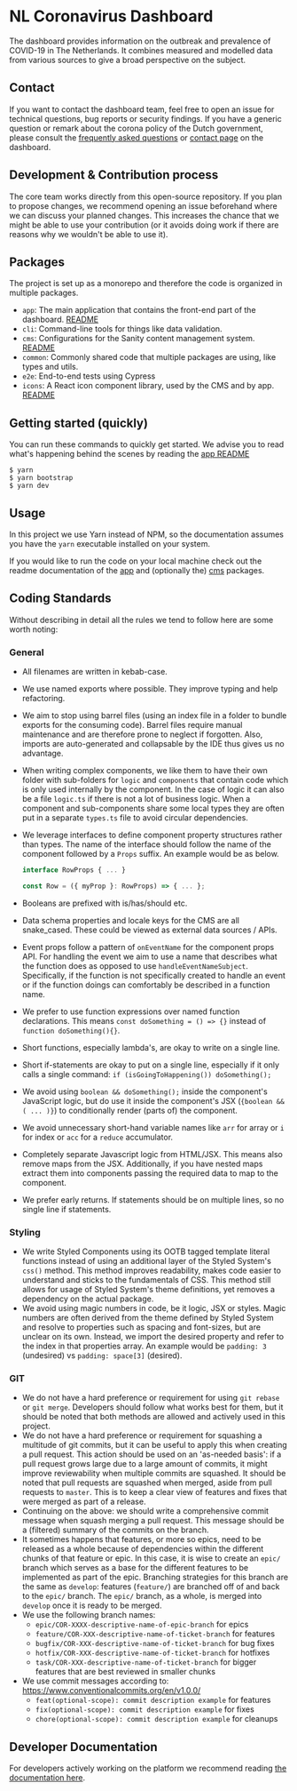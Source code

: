# NL Coronavirus Dashboard

The dashboard provides information on the outbreak and prevalence of COVID-19 in
The Netherlands. It combines measured and modelled data from various sources to
give a broad perspective on the subject.

## Contact

If you want to contact the dashboard team, feel free to open an issue for
technical questions, bug reports or security findings. If you have a generic question or remark about the
corona policy of the Dutch government, please consult the [frequently asked questions](https://coronadashboard.rijksoverheid.nl/veelgestelde-vragen) or [contact page](https://coronadashboard.rijksoverheid.nl/contact) on the dashboard.

## Development & Contribution process

The core team works directly from this open-source repository. If you plan to
propose changes, we recommend opening an issue beforehand where we can discuss
your planned changes. This increases the chance that we might be able to use
your contribution (or it avoids doing work if there are reasons why we wouldn't
be able to use it).

## Packages

The project is set up as a monorepo and therefore the code is organized in
multiple packages.

- `app`: The main application that contains the front-end part of the dashboard.
  [README](/packages/app/README.md)
- `cli`: Command-line tools for things like data validation.
- `cms`: Configurations for the Sanity content management system.
  [README](/packages/cms/README.md)
- `common`: Commonly shared code that multiple packages are using, like types
  and utils.
- `e2e`: End-to-end tests using Cypress
- `icons`: A React icon component library, used by the CMS and by app. [README](/packages/icons/README.md)

## Getting started (quickly)

You can run these commands to quickly get started. We advise you to read what's happening behind the scenes by reading the [app README](/packages/app/README.md)

```
$ yarn
$ yarn bootstrap
$ yarn dev
```

## Usage

In this project we use Yarn instead of NPM, so the documentation assumes you
have the `yarn` executable installed on your system.

If you would like to run the code on your local machine check out the readme
documentation of the [app](/packages/app/README.md) and (optionally the)
[cms](/packages/cms/README.md) packages.

## Coding Standards

Without describing in detail all the rules we tend to follow here are some worth
noting:

### General

- All filenames are written in kebab-case.
- We use named exports where possible. They improve typing and help refactoring.
- We aim to stop using barrel files (using an index file in a folder to bundle exports for the consuming code).
  Barrel files require manual maintenance and are therefore prone to neglect if forgotten.
  Also, imports are auto-generated and collapsable by the IDE thus gives us no advantage.
- When writing complex components, we like them to have their own folder with
  sub-folders for `logic` and `components` that contain code which is only used
  internally by the component. In the case of logic it can also be a file
  `logic.ts` if there is not a lot of business logic.
  When a component and sub-components share some
  local types they are often put in a separate `types.ts` file to avoid
  circular dependencies.
- We leverage interfaces to define component property structures rather than types. The name of the interface should follow the name of the component followed by a `Props` suffix. An example would be as below.

  ```jsx
  interface RowProps { ... }

  const Row = ({ myProp }: RowProps) => { ... };
  ```

- Booleans are prefixed with is/has/should etc.
- Data schema properties and locale keys for the CMS are all snake_cased. These could be
  viewed as external data sources / APIs.
- Event props follow a pattern of `onEventName` for the component props API.
  For handling the event we aim to use a name that describes what the function does as opposed to use `handleEventNameSubject`.
  Specifically, if the function is not specifically created to handle an event
  or if the function doings can comfortably be described in a function name.
- We prefer to use function expressions over named function declarations.
  This means `const doSomething = () => {}` instead of `function doSomething(){}`.
- Short functions, especially lambda's, are okay to write on a single line.
- Short if-statements are okay to put on a single line, especially if it only calls a single command: `if (isGoingToHappening()) doSomething();`
- We avoid using `boolean && doSomething();` inside the component's JavaScript logic, but do use it inside the component's JSX (`{boolean && ( ... )}`) to conditionally render (parts of) the component.
- We avoid unnecessary short-hand variable names like
  `arr` for array or `i` for index or `acc` for a `reduce` accumulator.
- Completely separate Javascript logic from HTML/JSX. This means also remove maps from the JSX. Additionally, if you have nested maps extract them into components passing the required data to map to the component.
- We prefer early returns. If statements should be on multiple lines, so no single line if statements.

### Styling

- We write Styled Components using its OOTB tagged template literal functions instead of using an additional layer of the Styled System's `css()` method. This method improves readability, makes code easier to understand and sticks to the fundamentals of CSS. This method still allows for usage of Styled System's theme definitions, yet removes a dependency on the actual package.
- We avoid using magic numbers in code, be it logic, JSX or styles. Magic numbers are often derived from the theme defined by Styled System and resolve to properties such as spacing and font-sizes, but are unclear on its own. Instead, we import the desired property and refer to the index in that properties array. An example would be `padding: 3` (undesired) vs `padding: space[3]` (desired).

### GIT

- We do not have a hard preference or requirement for using `git rebase` or `git merge`. Developers should follow what works best for them, but it should be noted that both methods are allowed and actively used in this project.
- We do not have a hard preference or requirement for squashing a multitude of git commits, but it can be useful to apply this when creating a pull request. This action should be used on an 'as-needed basis': if a pull request grows large due to a large amount of commits, it might improve reviewability when multiple commits are squashed. It should be noted that pull requests are squashed when merged, aside from pull requests to `master`. This is to keep a clear view of features and fixes that were merged as part of a release.
- Continuing on the above: we should write a comprehensive commit message when squash merging a pull request. This message should be a (filtered) summary of the commits on the branch.
- It sometimes happens that features, or more so epics, need to be released as a whole because of dependencies within the different chunks of that feature or epic. In this case, it is wise to create an `epic/` branch which serves as a base for the different features to be implemented as part of the epic. Branching strategies for this branch are the same as `develop`: features (`feature/`) are branched off of and back to the `epic/` branch. The `epic/` branch, as a whole, is merged into `develop` once it is ready to be merged.
- We use the following branch names:
  - `epic/COR-XXXX-descriptive-name-of-epic-branch` for epics
  - `feature/COR-XXX-descriptive-name-of-ticket-branch` for features
  - `bugfix/COR-XXX-descriptive-name-of-ticket-branch` for bug fixes
  - `hotfix/COR-XXX-descriptive-name-of-ticket-branch` for hotfixes
  - `task/COR-XXX-descriptive-name-of-ticket-branch` for bigger features that are best reviewed in smaller chunks
- We use commit messages according to: <https://www.conventionalcommits.org/en/v1.0.0/>
  - `feat(optional-scope): commit description example` for features
  - `fix(optional-scope): commit description example` for fixes
  - `chore(optional-scope): commit description example` for cleanups

## Developer Documentation

For developers actively working on the platform we recommend reading [the
documentation here](/docs/index.md).
